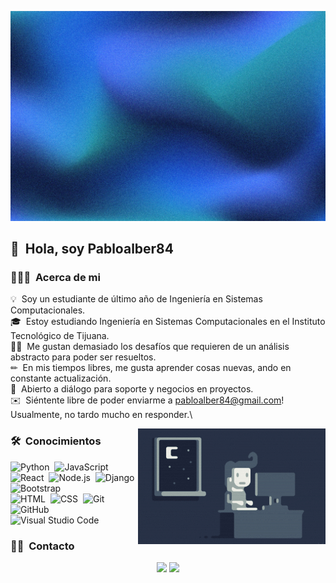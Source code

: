 ![Banner Pabloalber84](https://raw.githubusercontent.com/pabloalber84/pabloalber84/master/assets/5488082.jpg)

## 👋 &nbsp;Hola, soy Pabloalber84

### 👨🏻‍💻 &nbsp;Acerca de mi

💡 &nbsp;Soy un estudiante de último año de Ingeniería en Sistemas Computacionales.\
🎓 &nbsp;Estoy estudiando Ingeniería en Sistemas Computacionales en el Instituto Tecnológico de Tijuana.\
👷‍♂️ &nbsp;Me gustan demasiado los desafíos que requieren de un análisis abstracto para poder ser resueltos.\
✏ &nbsp;En mis tiempos libres, me gusta aprender cosas nuevas, ando en constante actualización.\
💬 &nbsp;Abierto a diálogo para soporte y negocios en proyectos.\
✉️ &nbsp;Siéntente libre de poder enviarme a pabloalber84@gmail.com! Usualmente, no tardo mucho en responder.\

<img alt="Night Coding" src="https://raw.githubusercontent.com/pabloalber84/pabloalber84/master/assets/Night-Coding.gif" align="right"/>

### 🛠 &nbsp;Conocimientos

![Python](https://img.shields.io/badge/-Python-05122A?style=flat&logo=python)&nbsp;
![JavaScript](https://img.shields.io/badge/-JavaScript-05122A?style=flat&logo=javascript)&nbsp;
![React](https://img.shields.io/badge/-React-05122A?style=flat&logo=react)&nbsp;
![Node.js](https://img.shields.io/badge/-Node.js-05122A?style=flat&logo=node.js)&nbsp;
![Django](https://img.shields.io/badge/-Django-05122A?style=flat&logo=django&logoColor=092E20)&nbsp;
![Bootstrap](https://img.shields.io/badge/-Bootstrap-05122A?style=flat&logo=bootstrap&logoColor=563D7C)\
![HTML](https://img.shields.io/badge/-HTML-05122A?style=flat&logo=HTML5)&nbsp;
![CSS](https://img.shields.io/badge/-CSS-05122A?style=flat&logo=CSS3&logoColor=1572B6)&nbsp;
![Git](https://img.shields.io/badge/-Git-05122A?style=flat&logo=git)&nbsp;
![GitHub](https://img.shields.io/badge/-GitHub-05122A?style=flat&logo=github)&nbsp;
![Visual Studio Code](https://img.shields.io/badge/-Visual%20Studio%20Code-05122A?style=flat&logo=visual-studio-code&logoColor=007ACC)&nbsp;


### 🤝🏻 &nbsp;Contacto

<p align="center">
<!-- <a href="https://pabloalber84.com"><img src="https://img.shields.io/badge/-adityavsingh.com-3423A6?style=flat&logo=Google-Chrome&logoColor=white"/></a> -->
<a href="https://www.linkedin.com/in/pabloalber84"><img src="https://img.shields.io/badge/-Pabloalber84-0077B5?style=flat&logo=Linkedin&logoColor=white"/></a>
<a href="mailto:pabloalber84@gmail.com"><img src="https://img.shields.io/badge/pabloalber84@gmail.com-D14836?style=flat&logo=Gmail&logoColor=white"/></a>
</p>

<!-- Part Template from AVS1508 -->